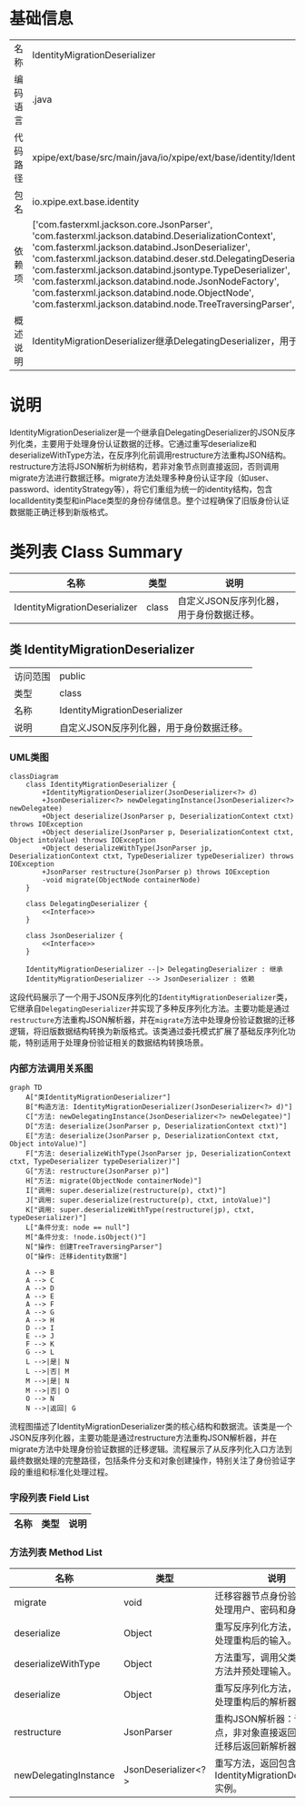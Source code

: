 # 基础信息

|      |      |
|------|------|
| 名称 | IdentityMigrationDeserializer |
| 编码语言 | .java |
| 代码路径 | xpipe/ext/base/src/main/java/io/xpipe/ext/base/identity/IdentityMigrationDeserializer.java |
| 包名 | io.xpipe.ext.base.identity |
| 依赖项 | ['com.fasterxml.jackson.core.JsonParser', 'com.fasterxml.jackson.databind.DeserializationContext', 'com.fasterxml.jackson.databind.JsonDeserializer', 'com.fasterxml.jackson.databind.deser.std.DelegatingDeserializer', 'com.fasterxml.jackson.databind.jsontype.TypeDeserializer', 'com.fasterxml.jackson.databind.node.JsonNodeFactory', 'com.fasterxml.jackson.databind.node.ObjectNode', 'com.fasterxml.jackson.databind.node.TreeTraversingParser', 'java.io.IOException'] |
| 概述说明 | IdentityMigrationDeserializer继承DelegatingDeserializer，用于JSON数据迁移和重构。 |

# 说明

IdentityMigrationDeserializer是一个继承自DelegatingDeserializer的JSON反序列化类，主要用于处理身份认证数据的迁移。它通过重写deserialize和deserializeWithType方法，在反序列化前调用restructure方法重构JSON结构。restructure方法将JSON解析为树结构，若非对象节点则直接返回，否则调用migrate方法进行数据迁移。migrate方法处理多种身份认证字段（如user、password、identityStrategy等），将它们重组为统一的identity结构，包含localIdentity类型和inPlace类型的身份存储信息。整个过程确保了旧版身份认证数据能正确迁移到新版格式。

# 类列表 Class Summary

| 名称   | 类型  | 说明 |
|-------|------|-------------|
| IdentityMigrationDeserializer | class | 自定义JSON反序列化器，用于身份数据迁移。 |



## 类 IdentityMigrationDeserializer

|      |      |
|------|------|
| 访问范围 | public |
| 类型 | class |
| 名称 | IdentityMigrationDeserializer |
| 说明 | 自定义JSON反序列化器，用于身份数据迁移。 |


### UML类图

```mermaid
classDiagram
    class IdentityMigrationDeserializer {
        +IdentityMigrationDeserializer(JsonDeserializer<?> d)
        +JsonDeserializer<?> newDelegatingInstance(JsonDeserializer<?> newDelegatee)
        +Object deserialize(JsonParser p, DeserializationContext ctxt) throws IOException
        +Object deserialize(JsonParser p, DeserializationContext ctxt, Object intoValue) throws IOException
        +Object deserializeWithType(JsonParser jp, DeserializationContext ctxt, TypeDeserializer typeDeserializer) throws IOException
        +JsonParser restructure(JsonParser p) throws IOException
        -void migrate(ObjectNode containerNode)
    }

    class DelegatingDeserializer {
        <<Interface>>
    }

    class JsonDeserializer {
        <<Interface>>
    }

    IdentityMigrationDeserializer --|> DelegatingDeserializer : 继承
    IdentityMigrationDeserializer --> JsonDeserializer : 依赖
```

这段代码展示了一个用于JSON反序列化的`IdentityMigrationDeserializer`类，它继承自`DelegatingDeserializer`并实现了多种反序列化方法。主要功能是通过`restructure`方法重构JSON解析器，并在`migrate`方法中处理身份验证数据的迁移逻辑，将旧版数据结构转换为新版格式。该类通过委托模式扩展了基础反序列化功能，特别适用于处理身份验证相关的数据结构转换场景。


### 内部方法调用关系图

```mermaid
graph TD
    A["类IdentityMigrationDeserializer"]
    B["构造方法: IdentityMigrationDeserializer(JsonDeserializer<?> d)"]
    C["方法: newDelegatingInstance(JsonDeserializer<?> newDelegatee)"]
    D["方法: deserialize(JsonParser p, DeserializationContext ctxt)"]
    E["方法: deserialize(JsonParser p, DeserializationContext ctxt, Object intoValue)"]
    F["方法: deserializeWithType(JsonParser jp, DeserializationContext ctxt, TypeDeserializer typeDeserializer)"]
    G["方法: restructure(JsonParser p)"]
    H["方法: migrate(ObjectNode containerNode)"]
    I["调用: super.deserialize(restructure(p), ctxt)"]
    J["调用: super.deserialize(restructure(p), ctxt, intoValue)"]
    K["调用: super.deserializeWithType(restructure(jp), ctxt, typeDeserializer)"]
    L["条件分支: node == null"]
    M["条件分支: !node.isObject()"]
    N["操作: 创建TreeTraversingParser"]
    O["操作: 迁移identity数据"]

    A --> B
    A --> C
    A --> D
    A --> E
    A --> F
    A --> G
    A --> H
    D --> I
    E --> J
    F --> K
    G --> L
    L -->|是| N
    L -->|否| M
    M -->|是| N
    M -->|否| O
    O --> N
    N -->|返回| G
```

流程图描述了IdentityMigrationDeserializer类的核心结构和数据流。该类是一个JSON反序列化器，主要功能是通过restructure方法重构JSON解析器，并在migrate方法中处理身份验证数据的迁移逻辑。流程展示了从反序列化入口方法到最终数据处理的完整路径，包括条件分支和对象创建操作，特别关注了身份验证字段的重组和标准化处理过程。

### 字段列表 Field List

| 名称  | 类型  | 说明 |
|-------|-------|------|

### 方法列表 Method List

| 名称  | 类型  | 说明 |
|-------|-------|------|
| migrate | void | 迁移容器节点身份验证数据，处理用户、密码和身份策略。 |
| deserialize | Object | 重写反序列化方法，调用父类处理重构后的输入。 |
| deserializeWithType | Object | 方法重写，调用父类反序列化方法并预处理输入。 |
| deserialize | Object | 重写反序列化方法，调用父类处理重构后的解析器。 |
| restructure | JsonParser | 重构JSON解析器：读取节点，非对象直接返回，对象则迁移后返回新解析器。 |
| newDelegatingInstance | JsonDeserializer<?> | 重写方法，返回包含新委托的IdentityMigrationDeserializer实例。 |




